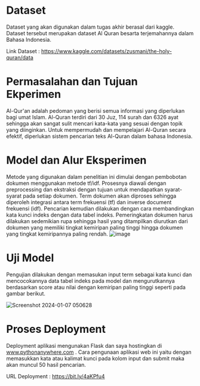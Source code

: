 # Dataset

Dataset yang akan digunakan dalam tugas akhir berasal dari kaggle. Dataset tersebut merupakan dataset Al Quran besarta terjemahannya dalam Bahasa Indonesia.

Link Dataset : https://www.kaggle.com/datasets/zusmani/the-holy-quran/data 

# Permasalahan dan Tujuan Ekperimen
Al-Qur'an adalah pedoman yang berisi semua informasi yang diperlukan bagi umat Islam. Al-Quran terdiri dari 30 Juz, 114 surah dan 6326 ayat sehingga akan sangat sulit mencari kata-kata yang sesuai dengan topik yang diinginkan. Untuk mempermudah dan mempelajari Al-Quran secara efektif, diperlukan  sistem pencarian teks Al-Quran dalam bahasa Indonesia.

# Model dan Alur Eksperimen
Metode yang digunakan dalam penelitian ini dimulai dengan pembobotan dokumen menggunakan metode tf/idf. Prosesnya diawali dengan preprocessing dan ekstraksi dengan tujuan untuk mendapatkan syarat-syarat pada setiap dokumen. Term dokumen akan diproses sehingga diperoleh integrasi antara term frekuensi (tf) dan inverse document frekuensi (idf). Pencarian kemudian dilakukan dengan cara membandingkan kata kunci indeks dengan data tabel indeks.
Pemeringkatan dokumen harus dilakukan sedemikian rupa sehingga hasil yang ditampilkan diurutkan dari dokumen yang memiliki tingkat kemiripan paling tinggi hingga dokumen yang tingkat kemiripannya  paling rendah.
![image](https://github.com/mmahfud8/Quran-Search/assets/90414487/5fab43eb-f55e-4609-8df4-4b41b2aa0a68)


# Uji Model
Pengujian dilakukan dengan memasukan input term sebagai kata kunci dan mencocokannya data tabel indeks pada model dan mengurutkannya berdasarkan score atau nilai dengan kemiripan paling tinggi seperti pada gambar berikut.

![Screenshot 2024-01-07 050628](https://github.com/mmahfud8/Quran-Search/assets/90414487/c718b3e6-f7d2-46e0-b57a-a46dc17cee78)


# Proses Deployment
Deployment aplikasi mengunakan Flask dan saya hostingkan  di www.pythonanywhere.com .
Cara pengunaan aplikasi web ini yaitu dengan memasukkan kata atau kalimat kunci pada kolom input dan submit maka akan muncul 50 hasil pencarian.

URL Deployment : https://bit.ly/4aKPfu4 
